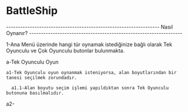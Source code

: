 # BattleShip
-----------------------------------------------------------------  Nasıl Oynanır?  -----------------------------------------------------------------

1-Ana Menü üzerinde hangi tür oynamak istediğinize bağlı olarak Tek Oyunculu ve Çok Oyunculu butonlar bulunmakta.

a-Tek Oyunculu Oyun

    a1-Tek Oyunculu oyun oynanmak isteniyorsa, alan boyutlarından bir tanesi seçilmek zorundadır.
    
      a1.1-Alan boyutu seçim işlemi yapıldıktan sonra Tek Oyunculu butonuna basılmalıdır.
  a2-
